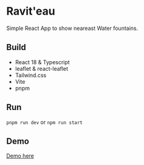 # Ravit'eau

Simple React App to show neareast Water fountains.

## Build

- React 18 & Typescript
- leaflet & react-leaflet
- Tailwind.css
- Vite
- pnpm

## Run

`pnpm run dev` or `npm run start`

## Demo

[Demo here](https://jeanmeche.github.io/Ravit-eau/)
